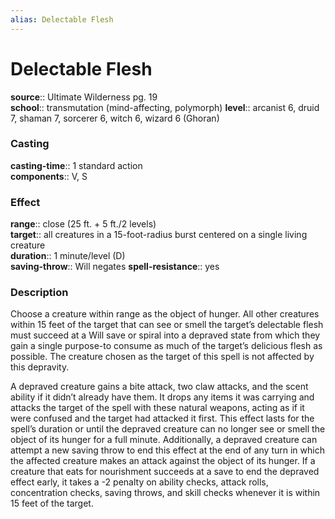 ```yaml
---
alias: Delectable Flesh
---
```


# Delectable Flesh 

**source**:: Ultimate Wilderness pg. 19  
**school**:: transmutation (mind-affecting, polymorph)
**level**:: arcanist 6, druid 7, shaman 7, sorcerer 6, witch 6, wizard 6 (Ghoran)

### Casting 

**casting-time**:: 1 standard action  
**components**:: V, S

### Effect 

**range**:: close (25 ft. + 5 ft./2 levels)  
**target**:: all creatures in a 15-foot-radius burst centered on a single living creature  
**duration**:: 1 minute/level (D)  
**saving-throw**:: Will negates
**spell-resistance**:: yes

### Description 

Choose a creature within range as the object of hunger. All other creatures within 15 feet of the target that can see or smell the target’s delectable flesh must succeed at a Will save or spiral into a depraved state from which they gain a single purpose-to consume as much of the target’s delicious flesh as possible. The creature chosen as the target of this spell is not affected by this depravity.  
  
A depraved creature gains a bite attack, two claw attacks, and the scent ability if it didn’t already have them. It drops any items it was carrying and attacks the target of the spell with these natural weapons, acting as if it were confused and the target had attacked it first. This effect lasts for the spell’s duration or until the depraved creature can no longer see or smell the object of its hunger for a full minute. Additionally, a depraved creature can attempt a new saving throw to end this effect at the end of any turn in which the affected creature makes an attack against the object of its hunger. If a creature that eats for nourishment succeeds at a save to end the depraved effect early, it takes a -2 penalty on ability checks, attack rolls, concentration checks, saving throws, and skill checks whenever it is within 15 feet of the target.
